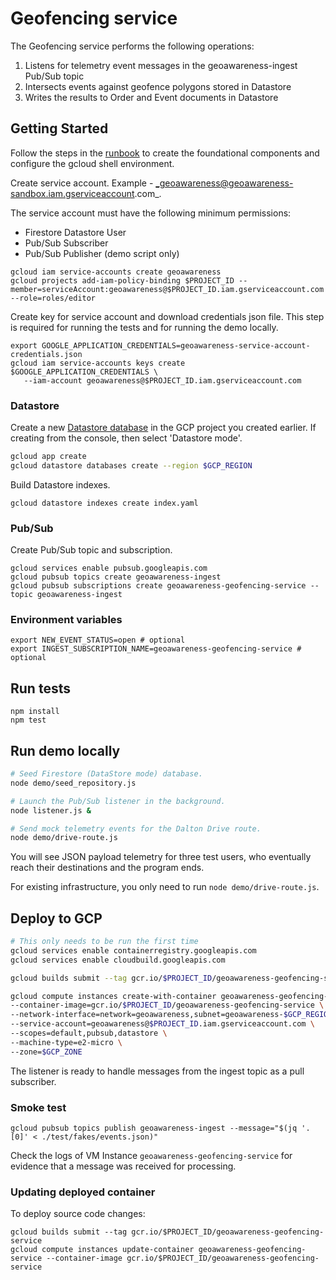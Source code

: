 # Geofencing service

The Geofencing service performs the following operations:

1. Listens for telemetry event messages in the geoawareness-ingest Pub/Sub topic
1. Intersects events against geofence polygons stored in Datastore
1. Writes the results to Order and Event documents in Datastore

## Getting Started

Follow the steps in the [runbook](https://geoawareness.woolpert.io#deploy-to-gcp) to create the foundational components and configure the gcloud shell environment.

Create service account. Example - _geoawareness@geoawareness-sandbox.iam.gserviceaccount.com_.

The service account must have the following minimum permissions:

- Firestore Datastore User
- Pub/Sub Subscriber
- Pub/Sub Publisher (demo script only)

```
gcloud iam service-accounts create geoawareness
gcloud projects add-iam-policy-binding $PROJECT_ID --member=serviceAccount:geoawareness@$PROJECT_ID.iam.gserviceaccount.com --role=roles/editor
```

Create key for service account and download credentials json file. This step is required for running the tests and for running the demo locally.

```
export GOOGLE_APPLICATION_CREDENTIALS=geoawareness-service-account-credentials.json
gcloud iam service-accounts keys create $GOOGLE_APPLICATION_CREDENTIALS \
   --iam-account geoawareness@$PROJECT_ID.iam.gserviceaccount.com
```

### Datastore

Create a new [Datastore database](https://cloud.google.com/datastore/docs/quickstart#create_a_database) in the GCP project you created earlier. If creating
from the console, then select 'Datastore mode'.

```bash
gcloud app create
gcloud datastore databases create --region $GCP_REGION
```

Build Datastore indexes.

```
gcloud datastore indexes create index.yaml
```

### Pub/Sub

Create Pub/Sub topic and subscription.

```
gcloud services enable pubsub.googleapis.com
gcloud pubsub topics create geoawareness-ingest
gcloud pubsub subscriptions create geoawareness-geofencing-service --topic geoawareness-ingest
```

### Environment variables

```
export NEW_EVENT_STATUS=open # optional
export INGEST_SUBSCRIPTION_NAME=geoawareness-geofencing-service # optional
```

## Run tests

```
npm install
npm test
```

## Run demo locally

```bash
# Seed Firestore (DataStore mode) database.
node demo/seed_repository.js

# Launch the Pub/Sub listener in the background.
node listener.js &

# Send mock telemetry events for the Dalton Drive route.
node demo/drive-route.js
```

You will see JSON payload telemetry for three test users, who eventually reach their
destinations and the program ends.

For existing infrastructure, you only need to run `node demo/drive-route.js`.

## Deploy to GCP

```bash
# This only needs to be run the first time
gcloud services enable containerregistry.googleapis.com
gcloud services enable cloudbuild.googleapis.com

gcloud builds submit --tag gcr.io/$PROJECT_ID/geoawareness-geofencing-service

gcloud compute instances create-with-container geoawareness-geofencing-service  \
--container-image=gcr.io/$PROJECT_ID/geoawareness-geofencing-service \
--network-interface=network=geoawareness,subnet=geoawareness-$GCP_REGION,no-address \
--service-account=geoawareness@$PROJECT_ID.iam.gserviceaccount.com \
--scopes=default,pubsub,datastore \
--machine-type=e2-micro \
--zone=$GCP_ZONE
```

The listener is ready to handle messages from the ingest topic as a pull subscriber.

### Smoke test

```
gcloud pubsub topics publish geoawareness-ingest --message="$(jq '.[0]' < ./test/fakes/events.json)"
```

Check the logs of VM Instance `geoawareness-geofencing-service` for evidence that a
message was received for processing.

### Updating deployed container

To deploy source code changes:
```
gcloud builds submit --tag gcr.io/$PROJECT_ID/geoawareness-geofencing-service
gcloud compute instances update-container geoawareness-geofencing-service --container-image gcr.io/$PROJECT_ID/geoawareness-geofencing-service
```
